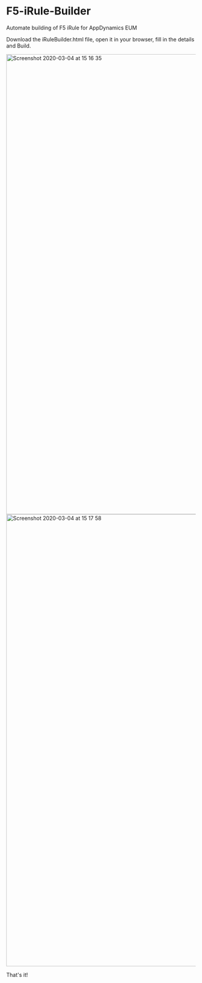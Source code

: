 # F5-iRule-Builder
Automate building of F5 iRule for AppDynamics EUM

Download the iRuleBuilder.html file, open it in your browser, fill in the details and Build. 


<img width="1225" alt="Screenshot 2020-03-04 at 15 16 35" src="https://user-images.githubusercontent.com/2548160/75894198-c92d1100-5e2b-11ea-8f4b-3068f10421e9.png">

<img width="1204" alt="Screenshot 2020-03-04 at 15 17 58" src="https://user-images.githubusercontent.com/2548160/75894206-cb8f6b00-5e2b-11ea-93c5-beaa0c81ed4b.png">



That's it!
